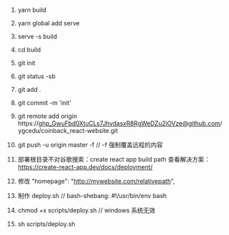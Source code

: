 1. yarn build
2. yarn global add serve
3. serve -s build
4. cd build
5. git init
6. git status -sb
7. git add .
8. git commit -m 'init'
9. git remote add origin https://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@github.com/ygcedu/coinback_react-website.git
10. git push -u origin master -f // -f 强制覆盖远程的内容

11. 部署根目录不对谷歌搜索：create react app build path 查看解决方案：https://create-react-app.dev/docs/deployment/
12. 修改 "homepage": "http://mywebsite.com/relativepath",


13. 制作 deploy.sh // bash-shebang: #!/usr/bin/env bash
14. chmod +x scripts/deploy.sh // windows 系统无效
15. sh scripts/deploy.sh